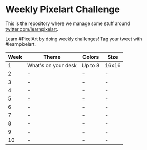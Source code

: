 # Weekly Pixelart Challenge

This is the repository where we manage some stuff around [twitter.com/learnpixelart](https://twitter.com/learnpixelart).

Learn #PixelArt by doing weekly challenges! Tag your tweet with #learnpixelart.

| Week | Theme | Colors | Size
| - | - | - | -
| 1 | What's on your desk | Up to 8 | 16x16
| 2 | - | - | -
| 3 | - | - | -
| 4 | - | - | -
| 5 | - | - | -
| 6 | - | - | -
| 7 | - | - | -
| 8 | - | - | -
| 9 | - | - | -
| 10 | - | - | -
